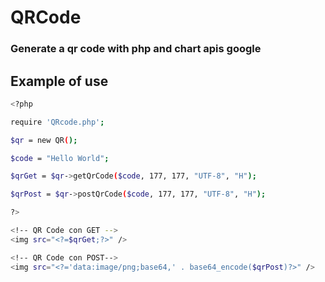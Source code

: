 # QRCode
### Generate a qr code with php and chart apis google

## Example of use

```sh
<?php

require 'QRcode.php';

$qr = new QR();

$code = "Hello World";

$qrGet = $qr->getQrCode($code, 177, 177, "UTF-8", "H");

$qrPost = $qr->postQrCode($code, 177, 177, "UTF-8", "H");

?>

<!-- QR Code con GET -->
<img src="<?=$qrGet;?>" />

<!-- QR Code con POST-->
<img src="<?='data:image/png;base64,' . base64_encode($qrPost)?>" />

```
